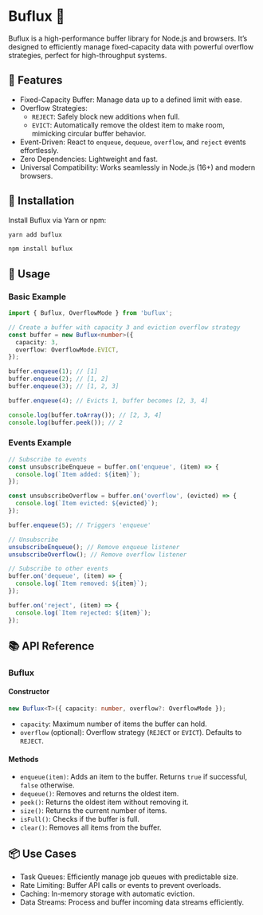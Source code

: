 # Buflux 🚀

Buflux is a high-performance buffer library for Node.js and browsers. It’s designed to efficiently manage fixed-capacity data with powerful overflow strategies, perfect for high-throughput systems.

## 🌟 Features

- Fixed-Capacity Buffer: Manage data up to a defined limit with ease.
- Overflow Strategies:
  - `REJECT`: Safely block new additions when full.
  - `EVICT`: Automatically remove the oldest item to make room, mimicking circular buffer behavior.
- Event-Driven: React to `enqueue`, `dequeue`, `overflow`, and `reject` events effortlessly.
- Zero Dependencies: Lightweight and fast.
- Universal Compatibility: Works seamlessly in Node.js (16+) and modern browsers.

## 🚀 Installation

Install Buflux via Yarn or npm:

```bash
yarn add buflux

npm install buflux
```

## 🔧 Usage

### Basic Example

```typescript
import { Buflux, OverflowMode } from 'buflux';

// Create a buffer with capacity 3 and eviction overflow strategy
const buffer = new Buflux<number>({
  capacity: 3,
  overflow: OverflowMode.EVICT,
});

buffer.enqueue(1); // [1]
buffer.enqueue(2); // [1, 2]
buffer.enqueue(3); // [1, 2, 3]

buffer.enqueue(4); // Evicts 1, buffer becomes [2, 3, 4]

console.log(buffer.toArray()); // [2, 3, 4]
console.log(buffer.peek()); // 2
```

### Events Example

```typescript
// Subscribe to events
const unsubscribeEnqueue = buffer.on('enqueue', (item) => {
  console.log(`Item added: ${item}`);
});

const unsubscribeOverflow = buffer.on('overflow', (evicted) => {
  console.log(`Item evicted: ${evicted}`);
});

buffer.enqueue(5); // Triggers 'enqueue'

// Unsubscribe
unsubscribeEnqueue(); // Remove enqueue listener
unsubscribeOverflow(); // Remove overflow listener

// Subscribe to other events
buffer.on('dequeue', (item) => {
  console.log(`Item removed: ${item}`);
});

buffer.on('reject', (item) => {
  console.log(`Item rejected: ${item}`);
});
```

## 📚 API Reference

### Buflux<T>

#### Constructor

```typescript
new Buflux<T>({ capacity: number, overflow?: OverflowMode });
```

- `capacity`: Maximum number of items the buffer can hold.
- `overflow` (optional): Overflow strategy (`REJECT` or `EVICT`). Defaults to `REJECT`.

#### Methods

- `enqueue(item)`: Adds an item to the buffer. Returns `true` if successful, `false` otherwise.
- `dequeue()`: Removes and returns the oldest item.
- `peek()`: Returns the oldest item without removing it.
- `size()`: Returns the current number of items.
- `isFull()`: Checks if the buffer is full.
- `clear()`: Removes all items from the buffer.

## 📦 Use Cases

- Task Queues: Efficiently manage job queues with predictable size.
- Rate Limiting: Buffer API calls or events to prevent overloads.
- Caching: In-memory storage with automatic eviction.
- Data Streams: Process and buffer incoming data streams efficiently.
